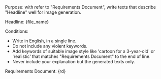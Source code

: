 Purpose: with refer to "Requirements Document", write texts that describe "Headline" well for image generation.

Headline: {file_name}

Conditions:
- Write in English, in a single line.
- Do not include any violent keywords.
- Add keywords of suitable image style like 'cartoon for a 3-year-old' or 'realistic' that matches "Requirements Document" to the end of line.
- Never include your explanation but the generated texts only.

Requirements Document:
{rd}
